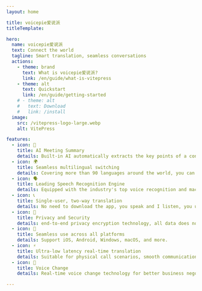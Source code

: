 ```yaml
---
layout: home

title: voicepie爱说派
titleTemplate: 

hero:
  name: voicepie爱说派
  text: Connect the world 
  tagline: Smart translation, seamless conversations
  actions:
    - theme: brand
      text: What is voicepie爱说派?
      link: /en/guide/what-is-vitepress
    - theme: alt
      text: Quickstart
      link: /en/guide/getting-started
    # - theme: alt
    #   text: Download
    #   link: /install
  image:
    src: /vitepress-logo-large.webp
    alt: VitePress

features:
  - icon: 📝
    title: AI Meeting Summary
    details: Built-in AI automatically extracts the key points of a conversation and generates a concise summary of the call.
  - icon: 🌍 
    title: Seamless multilingual switching
    details: Covering more than 90 languages around the world, you can switch between languages at any time when you are out and about, making communication zero obstacle.
  - icon: 🗣️
    title: Leading Speech Recognition Engine
    details: Equipped with the industry's top voice recognition and machine translation technology, the translation is smooth and accurate.
  - icon: 📞
    title: Single-user, two-way translation
    details: No need to download the app, you speak and I listen, you understand when he speaks.
  - icon: 🔐
    title: Privacy and Security
    details: end-to-end privacy encryption technology, all data does not leave the device, completely local operation
  - icon: 📱
    title: Seamless use across all platforms
    details: Support iOS, Android, Windows, macOS, and more.
  - icon: ⚡️
    title: Ultra-low latency real-time translation
    details: Suitable for physical call scenarios, smooth communication with zero waiting time
  - icon: 🎤
    title: Voice Change
    details: Real-time voice change technology for better business negotiations

---
```


<style>
:root {
  --vp-home-hero-name-color: transparent;
  --vp-home-hero-name-background: -webkit-linear-gradient(120deg, #bd34fe 30%, #41d1ff);

  --vp-home-hero-image-background-image: linear-gradient(-45deg, #bd34fe 50%, #47caff 50%);
  --vp-home-hero-image-filter: blur(44px);
}

@media (min-width: 640px) {
  :root {
    --vp-home-hero-image-filter: blur(56px);
  }
}

@media (min-width: 960px) {
  :root {
    --vp-home-hero-image-filter: blur(68px);
  }
}

</style>
